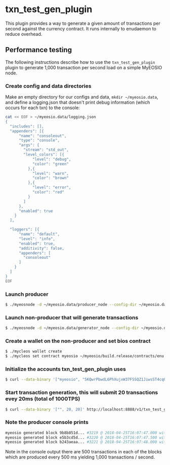 # txn\_test\_gen\_plugin

This plugin provides a way to generate a given amount of transactions per second against the currency contract. It runs internally to enudaemon to reduce overhead.

## Performance testing

The following instructions describe how to use the `txn_test_gen_plugin` plugin to generate 1,000 transaction per second load on a simple MyEOSIO node.

### Create config and data directories
Make an empty directory for our configs and data, `mkdir ~/myeosio.data`, and define a logging.json that doesn't print debug information (which occurs for each txn) to the console:
```bash
cat << EOF > ~/myeosio.data/logging.json
{
  "includes": [],
  "appenders": [{
      "name": "consoleout",
      "type": "console",
      "args": {
        "stream": "std_out",
        "level_colors": [{
            "level": "debug",
            "color": "green"
          },{
            "level": "warn",
            "color": "brown"
          },{
            "level": "error",
            "color": "red"
          }
        ]
      },
      "enabled": true
    }
  ],

  "loggers": [{
      "name": "default",
      "level": "info",
      "enabled": true,
      "additivity": false,
      "appenders": [
        "consoleout"
      ]
    }
  ]
}
EOF
```

### Launch producer
```bash
$ ./myeosnode -d ~/myeosio.data/producer_node --config-dir ~/myeosio.data/producer_node -l ~/myeosio.data/logging.json --http-server-address "" -p myeosio -e
```

### Launch non-producer that will generate transactions
```bash
$ ./myeosnode -d ~/myeosio.data/generator_node --config-dir ~/myeosio.data/generator_node -l ~/myeosio.data/logging.json --plugin myeosio::txn_test_gen_plugin --plugin myeosio::wallet_api_plugin --plugin myeosio::chain_api_plugin --p2p-peer-address localhost:9876 --p2p-listen-endpoint localhost:5555
```

### Create a wallet on the non-producer and set bios contract
```bash
$ ./mycleos wallet create
$ ./mycleos set contract myeosio ~/myeosio/build.release/contracts/enu.bios/ 
```

### Initialize the accounts txn_test_gen_plugin uses
```bash
$ curl --data-binary '["myeosio", "5KQwrPbwdL6PhXujxW37FSSQZ1JiwsST4cqQzDeyXtP79zkvFD3"]' http://localhost:8888/v1/txn_test_gen/create_test_accounts
```

### Start transaction generation, this will submit 20 transactions evey 20ms (total of 1000TPS)
```bash
$ curl --data-binary '["", 20, 20]' http://localhost:8888/v1/txn_test_gen/start_generation
```

### Note the producer console prints
```bash
myeosio generated block 9b8b851d... #3219 @ 2018-04-25T16:07:47.000 with 500 trxs, lib: 3218
myeosio generated block e5b3cd5d... #3220 @ 2018-04-25T16:07:47.500 with 500 trxs, lib: 3219
myeosio generated block b243aeaa... #3221 @ 2018-04-25T16:07:48.000 with 500 trxs, lib: 3220
```

Note in the console output there are 500 transactions in each of the blocks which are produced every 500 ms yielding 1,000 transactions / second.

